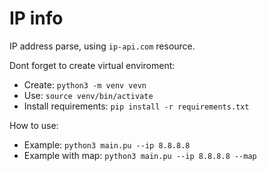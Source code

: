 # IP info

IP address parse, using `ip-api.com` resource.

Dont forget to create virtual enviroment:
* Create: `python3 -m venv vevn`
* Use: `source venv/bin/activate`
* Install requirements: `pip install -r requirements.txt`

How to use:
* Example: `python3 main.pu --ip 8.8.8.8`
* Example with map: `python3 main.pu --ip 8.8.8.8 --map`